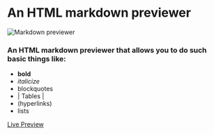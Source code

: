 # An HTML markdown previewer
![Markdown previewer](https://res.cloudinary.com/dffnnfo2w/image/upload/v1573602802/markdown_pbbfa6.png)

### An HTML markdown previewer that allows you to do such basic things like: 

* __bold__
* *italicize*
* blockquotes
* | Tables        |
* (hyperlinks)
* lists

[Live Preview](https://codepen.io/Adrian540/full/NWWqJRp)

